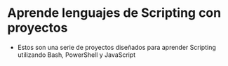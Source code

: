 # Aprende lenguajes de Scripting con proyectos
- Estos son una serie de proyectos diseñados para aprender Scripting utilizando Bash, PowerShell y JavaScript
